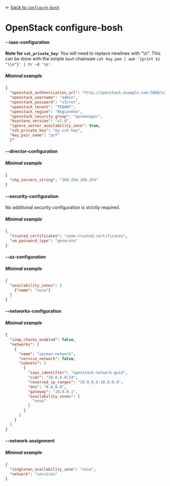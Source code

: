 &larr; [back to `configure-bosh`](README.md)

# OpenStack configure-bosh

#### --iaas-configuration
**Note for `ssh_private_key`**: You will need to replace newlines with "\n".
This can be done with the simple `bash` chainsaw `cat key.pem | awk '{print $1 "\\n"}' | tr -d '\n'`.

##### Minimal example
```json
{ 
  "openstack_authentication_url": "http://openstack.example.com:5000/v2",
  "openstack_username": "admin",
  "openstack_password": "s3cret",
  "openstack_tenant": "TENANT",
  "openstack_region": "RegionOne",
  "openstack_security_group": "opsmanager",
  "keystone_version": "v2.0",
  "ignore_server_availability_zone": true,
  "ssh_private_key": "my-ssh-key",
  "key_pair_name": "pcf"
  }"
```

#### --director-configuration

##### Minimal example
```json
{
  "ntp_servers_string": "169.254.169.254"
}
```

#### --security-configuration
No additional security configuration is strictly required.

##### Minimal example
```json
{
  "trusted_certificates": "some-trusted-certificates",
  "vm_password_type": "generate"
}
```

#### --az-configuration

##### Minimal example
```json
{
  "availability_zones": [
    {"name": "nova"}
  ]
}
```

#### --networks-configuration

##### Minimal example
```json
{
  "icmp_checks_enabled": false,
  "networks": [
    {
      "name": "opsman-network",
      "service_network": false,
      "subnets": [
        {
          "iaas_identifier": "openstack-network-guid",
          "cidr": "10.0.0.0/24",
          "reserved_ip_ranges": "10.0.0.0-10.0.0.4",
          "dns": "8.8.8.8",
          "gateway": "10.0.0.1",
          "availability_zones": [
            "nova"
          ]
        }
      ]
    }
  ]
}
```

#### --network-assignment

##### Minimal example
```json
{
  "singleton_availability_zone": "nova",
  "network": "services"
}
```
